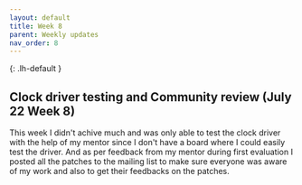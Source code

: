 ```yaml
---
layout: default
title: Week 8
parent: Weekly updates
nav_order: 8
---
```


{: .lh-default }
## Clock driver testing and Community review (July 22 Week 8)

This week I didn't achive much and was only able to test the clock driver with
the help of my mentor since I don't have a board where I could easily test the
driver. And as per feedback from my mentor during first evaluation I posted
all the patches to the mailing list to make sure everyone was aware of my work
and also to get their feedbacks on the patches.